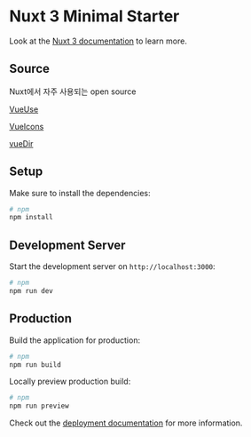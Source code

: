 # Nuxt 3 Minimal Starter

Look at the [Nuxt 3 documentation](https://nuxt.com/docs/getting-started/introduction) to learn more.

## Source

Nuxt에서 자주 사용되는 open source

[VueUse](https://vueuse.org/functions.html)

[VueIcons](https://icones.js.org/)

[vueDir](https://nuxt.com/docs/guide/directory-structure/nuxt)

## Setup

Make sure to install the dependencies:

```bash
# npm
npm install
```

## Development Server

Start the development server on `http://localhost:3000`:

```bash
# npm
npm run dev
```

## Production

Build the application for production:

```bash
# npm
npm run build
```

Locally preview production build:

```bash
# npm
npm run preview
```

Check out the [deployment documentation](https://nuxt.com/docs/getting-started/deployment) for more information.
